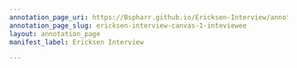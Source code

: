 ```yaml
---
annotation_page_uri: https://Bspharr.github.io/Ericksen-Interview/annotations/ericksen-interview-canvas-1-inteviewee.json
annotation_page_slug: ericksen-interview-canvas-1-inteviewee
layout: annotation_page
manifest_label: Ericksen Interview

---
```

